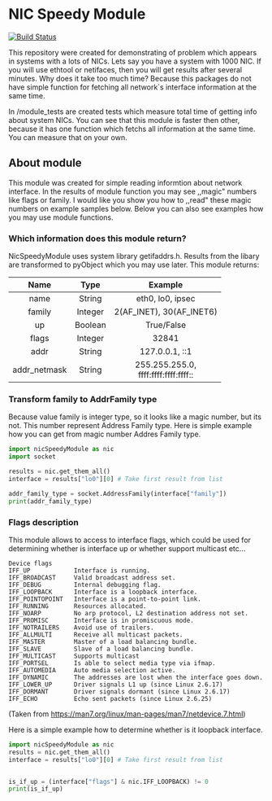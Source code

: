 # NIC Speedy Module

[![Build Status](https://www.travis-ci.com/LukasMazl/NicSpeedyModule.svg?branch=master)](https://www.travis-ci.com/LukasMazl/NicSpeedyModule)

This repository were created for demonstrating of problem which appears in systems
with a lots of NICs. Lets say you have a system with 1000 NIC. If you will use ethtool or netifaces,
then you will get results after several minutes. Why does it take too much time? Because this packages
do not have simple function for fetching all network`s interface information at the same time.

In /module_tests are created tests which measure total time of getting info about
system NICs. You can see that this module is faster then other, because it has one function which fetchs all information at the same time. You can measure that on your own.

## About module
This module was created for simple reading informtion about network interface. In the results of module function you may see ,,magic" numbers like flags or family.
I would like you show you how to ,,read" these magic numbers on example samples below. Below you can also see examples how you may use module functions.

### Which information does this module return?
NicSpeedyModule uses system library getifaddrs.h. Results from the libary are transformed to pyObject which you may use later. This module returns:

|     Name     	|   Type  	|                 Example                 	|
|:------------:	|:-------:	|:---------------------------------------:	|
|     name     	|  String 	|             eth0, lo0, ipsec            	|
|    family    	| Integer 	|         2(AF_INET), 30(AF_INET6)        	|
|      up      	| Boolean 	|                True/False               	|
|     flags    	| Integer 	|                  32841                  	|
|     addr     	|  String 	|              127.0.0.1, ::1             	|
| addr_netmask 	|  String 	| 255.255.255.0,<br>ffff:ffff:ffff:ffff:: 	|

 
### Transform family to AddrFamily type
Because value family is integer type, so it looks like a magic number, but its not. This number represent Address Family type.
Here is simple example how you can get from magic number Addres Family type.

```python
import nicSpeedyModule as nic
import socket

results = nic.get_them_all()
interface = results["lo0"][0] # Take first result from list

addr_family_type = socket.AddressFamily(interface["family"])
print(addr_family_type)
```



### Flags description
This module allows to access to interface flags, which could be used for determining whether is interface up or whether support multicast etc...
    
    Device flags
    IFF_UP            Interface is running.
    IFF_BROADCAST     Valid broadcast address set.
    IFF_DEBUG         Internal debugging flag.
    IFF_LOOPBACK      Interface is a loopback interface.
    IFF_POINTOPOINT   Interface is a point-to-point link.
    IFF_RUNNING       Resources allocated.
    IFF_NOARP         No arp protocol, L2 destination address not set.
    IFF_PROMISC       Interface is in promiscuous mode.
    IFF_NOTRAILERS    Avoid use of trailers.
    IFF_ALLMULTI      Receive all multicast packets.
    IFF_MASTER        Master of a load balancing bundle.
    IFF_SLAVE         Slave of a load balancing bundle.
    IFF_MULTICAST     Supports multicast
    IFF_PORTSEL       Is able to select media type via ifmap.
    IFF_AUTOMEDIA     Auto media selection active.
    IFF_DYNAMIC       The addresses are lost when the interface goes down.
    IFF_LOWER_UP      Driver signals L1 up (since Linux 2.6.17)
    IFF_DORMANT       Driver signals dormant (since Linux 2.6.17)
    IFF_ECHO          Echo sent packets (since Linux 2.6.25)

(Taken from https://man7.org/linux/man-pages/man7/netdevice.7.html)

Here is a simple example how to determine whether is it loopback interface.

```python
import nicSpeedyModule as nic
results = nic.get_them_all()
interface = results["lo0"][0] # Take first result from list


is_if_up = (interface["flags"] & nic.IFF_LOOPBACK) != 0
print(is_if_up)
```



